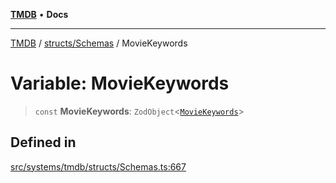[**TMDB**](../../../README.md) • **Docs**

***

[TMDB](../../../README.md) / [structs/Schemas](../README.md) / MovieKeywords

# Variable: MovieKeywords

> `const` **MovieKeywords**: `ZodObject`\<[`MovieKeywords`](../type-aliases/MovieKeywords.md)\>

## Defined in

[src/systems/tmdb/structs/Schemas.ts:667](https://github.com/Norviah/media-hub/blob/b0accce5c447ccf1a18696f3cb0baef1f5bd16be/src/systems/tmdb/structs/Schemas.ts#L667)
